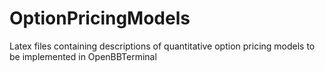 # OptionPricingModels
Latex files containing descriptions of quantitative option pricing models to be implemented in OpenBBTerminal
